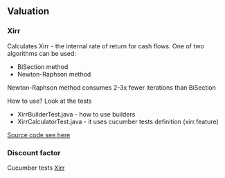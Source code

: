 ## Valuation
### Xirr

Calculates Xirr - the internal rate of return for cash flows. One of two algorithms can be used:
- BiSection method
- Newton-Raphson method

Newton-Raphson method consumes 2-3x fewer iterations than BiSection

How to use? Look at the tests

- XirrBuilderTest.java - how to use builders
- XirrCalculatorTest.java - it uses cucumber tests definition (xirr.feature)

[Source code see here](../src/main/java/org/blacksmith/finlib/valuation/xirr)


### Discount factor

Cucumber tests [Xirr](../src/test/resources/features/xirr.feature)
